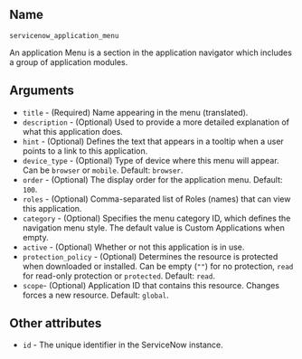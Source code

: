 ## Name

`servicenow_application_menu`

An application Menu is a section in the application navigator which includes a group of application modules.

## Arguments

* `title` - (Required) Name appearing in the menu (translated).
* `description` - (Optional) Used to provide a more detailed explanation of what this application does.
* `hint` - (Optional) Defines the text that appears in a tooltip when a user points to a link to this application.
* `device_type` - (Optional) Type of device where this menu will appear. Can be `browser` or `mobile`. Default: `browser`.
* `order` - (Optional) The display order for the application menu. Default: `100`.
* `roles` - (Optional) Comma-separated list of Roles (names) that can view this application.
* `category` - (Optional) Specifies the menu category ID, which defines the navigation menu style. The default value is Custom Applications when empty.
* `active` - (Optional) Whether or not this application is in use.
* `protection_policy` - (Optional) Determines the resource is protected when downloaded or installed. Can be empty (`""`) for no protection, `read` for read-only protection or `protected`. Default: `read`.
* `scope`- (Optional) Application ID that contains this resource. Changes forces a new resource. Default: `global`.

## Other attributes
* `id` - The unique identifier in the ServiceNow instance.